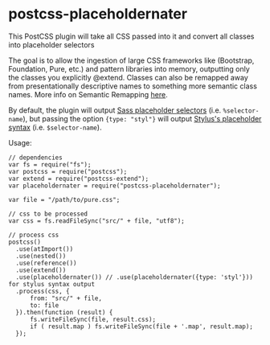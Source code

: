 # postcss-placeholdernater
This PostCSS plugin will take all CSS passed into it and convert all classes into placeholder selectors

  The goal is to allow the ingestion of large CSS frameworks like (Bootstrap, Foundation, Pure, etc.) and pattern libraries into memory, outputting only the classes you explicitly @extend.  Classes can also be remapped away from presentationally descriptive names to something more semantic class names.  More info on Semantic Remapping [here](https://medium.com/@dehuszar/semantic-remapping-with-css-pre-processors-906ba1a9910c#.ssybi2c9e).
  
  By default, the plugin will output [Sass placeholder selectors](http://sass-lang.com/documentation/file.SASS_REFERENCE.html#placeholder_selectors_) (i.e. `%selector-name`), but passing the option `{type: "styl"}` will output [Stylus's placeholder syntax](http://stylus-lang.com/docs/extend.html#extending-placeholder-selectors) (i.e. `$selector-name`).
  
  Usage:
  
  ```
  // dependencies
  var fs = require("fs");
  var postcss = require("postcss");
  var extend = require("postcss-extend");
  var placeholdernater = require("postcss-placeholdernater");
  
  var file = "/path/to/pure.css";
  
  // css to be processed
  var css = fs.readFileSync("src/" + file, "utf8");
  
  // process css
  postcss()
    .use(atImport())
    .use(nested())
    .use(reference())
    .use(extend())
    .use(placeholdernater()) // .use(placeholdernater({type: 'styl'})) for stylus syntax output
    .process(css, {
        from: "src/" + file,
        to: file
    }).then(function (result) {
        fs.writeFileSync(file, result.css);
        if ( result.map ) fs.writeFileSync(file + '.map', result.map);
    });
  ```
